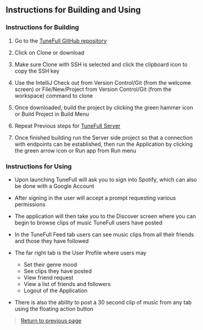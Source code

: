 ## Instructions for Building and Using

### Instructions for Building

1. Go to the [TuneFull GitHub repository](https://github.com/tunefull/tunefull)

2. Click on Clone or download

3. Make sure Clone with SSH is selected and click the clipboard icon to copy the SSH key

4. Use the IntelliJ Check out from Version Control/Git (from the welcome screen) or File/New/Project from Version Control/Git (from the workspace) command to clone

5. Once downloaded, build the project by clicking the green hammer icon or Build Project in Build Menu

6. Repeat Previous steps for [TuneFull Server](https://github.com/tunefull/tunefull-service)

7. Once finished building run the Server side project so that a connection with endpoints can be established, then run the Application by clicking the green arrow icon or Run app from Run menu


### Instructions for Using

* Upon launching TuneFull will ask you to sign into Spotify, which can also be done with a Google Account

* After signing in the user will accept a prompt requesting various permissions

* The application will then take you to the Discover screen where you can begin to browse clips of music TuneFull users have posted

* In the TuneFull Feed tab users can see music clips from all their friends and those they have followed

* The far right tab is the User Profile where users may
    * Set their genre mood
    * See clips they have posted
    * View friend request
    * View a list of friends and followers
    * Logout of the Application

* There is also the ability to post a 30 second clip of music from any tab using the floating action button

> [Return to previous page](index.md#instructions-for-building-and-using)